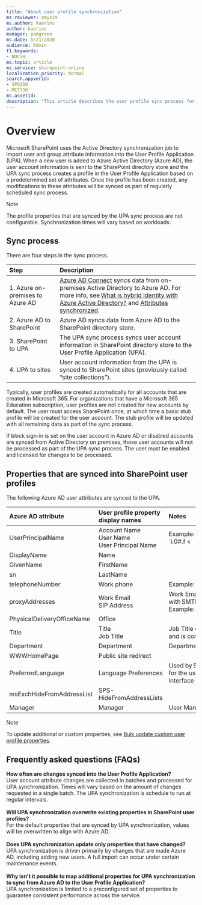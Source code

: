```yaml
---
title: "About user profile synchronization"
ms.reviewer: amysim
ms.author: kaarins
author: kaarins
manager: pamgreen
ms.date: 5/21/2020
audience: Admin
f1.keywords:
- NOCSH
ms.topic: article
ms.service: sharepoint-online
localization_priority: Normal
search.appverid:
- SPO160
- MET150
ms.assetid: 
description: "This article describes the user profile sync process for SharePoint in Microsoft 365, and the properties that are synced into user profiles."
---
```


# Overview

Microsoft SharePoint uses the Active Directory synchronization job to import user and group attribute information into the User Profile Application (UPA). When a new user is added to Azure Active Directory (Azure AD), the user account information is sent to the SharePoint directory store and the UPA sync process creates a profile in the User Profile Application based on a predetermined set of attributes. Once the profile has been created, any modifications to these attributes will be synced as part of regularly scheduled sync process.

> [!NOTE]
> The profile properties that are synced by the UPA sync process are not configurable. Synchronization times will vary based on workloads.

## Sync process

There are four steps in the sync process.

|Step|Description|
|:-------|:-------|
| 1. Azure on-premises to Azure AD | [Azure AD Connect](/azure/active-directory/hybrid/how-to-connect-sync-whatis) syncs data from on-premises Active Directory to Azure AD. For more info, see [What is hybrid identity with Azure Active Directory?](/azure/active-directory/hybrid/whatis-hybrid-identity) and [Attributes synchronized](/azure/active-directory/hybrid/reference-connect-sync-attributes-synchronized#sharepoint-online).   |
| 2. Azure AD to SharePoint | Azure AD syncs data from Azure AD to the SharePoint directory store. |
| 3. SharePoint to UPA | The UPA sync process syncs user account information in SharePoint directory store to the User Profile Application (UPA). |
| 4. UPA to sites | User account information from the UPA is synced to SharePoint sites (previously called “site collections”). |

Typically, user profiles are created automatically for all accounts that are created in Microsoft 365. For organizations that have a Microsoft 365 Education subscription, user profiles are not created for new accounts by default. The user must access SharePoint once, at which time a basic stub profile will be created for the user account. The stub profile will be updated with all remaining data as part of the sync process.

If block sign-in is set on the user account in Azure AD or disabled accounts are synced from Active Directory on premises, those user accounts will not be processed as part of the UPA sync process. The user must be enabled and licensed for changes to be processed.

## Properties that are synced into SharePoint user profiles

The following Azure AD user attributes are synced to the UPA.

|Azure AD attribute|User profile property display names |Notes |Sync to sites|
|:-------|:-------|:-------|:-------|
|UserPrincipalName   | Account Name </br> User Name </br> User Principal Name | Example: </br> `i:0#.f <|> membership <|>` gherrera@contoso.com </br> gherrera@contoso.com | Yes |
|DisplayName |Name  | |Yes|
|GivenName |FirstName  | |Yes |
|sn  |LastName |  |Yes |
|telephoneNumber |Work phone |Example: (123) 456-7890 |Yes |
|proxyAddresses |Work Email </br> SIP Address |Work Email is set to the value prefixed with SMTP. (SMTP:gherrera@contoso.com) </br> Example: gherrera@contoso.com |Yes |
|PhysicalDeliveryOfficeName |Office | |Yes|
|Title |Title </br> Job Title |Job Title contains the same value as Title and is connected to a term set. |Yes |
|Department |Department |Department is connected to a term set. |Yes |
|WWWHomePage |Public site redirect | |No|
|PreferredLanguage |Language Preferences |Used by SharePoint to determine language for the user when the multilingual user interface (MUI) feature is enabled. |Yes |
|msExchHideFromAddressList |SPS-HideFromAddressLists | |No |
|Manager |Manager |User Manager for organization hierarchy |Yes |

> [!NOTE]
> To update additional or custom properties, see [Bulk update custom user profile properties](/sharepoint/dev/solution-guidance/bulk-user-profile-update-api-for-sharepoint-online).

## Frequently asked questions (FAQs)

**How often are changes synced into the User Profile Application?**
</br>
User account attribute changes are collected in batches and processed for UPA synchronization. Times will vary based on the amount of changes requested in a single batch. The UPA synchronization is schedule to run at regular intervals.
</br></br>
**Will UPA synchronization overwrite existing properties in SharePoint user profiles?**
</br>
For the default properties that are synced by UPA synchronization, values will be overwritten to align with Azure AD.
</br></br>
**Does UPA synchronization update only properties that have changed?**
</br>
UPA synchronization is driven primarily by changes that are made Azure AD, including adding new users. A full import can occur under certain maintenance events.
</br></br>
**Why isn't it possible to map additional properties for UPA synchronization to sync from Azure AD to the User Profile Application?**
</br>
UPA synchronization is limited to a preconfigured set of properties to guarantee consistent performance across the service. 

